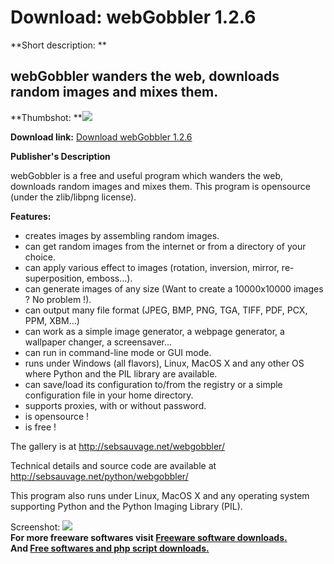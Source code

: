 # Download: webGobbler 1.2.6

**Short description: **

## webGobbler wanders the web, downloads random images and mixes them.

  
**Thumbshot: **![](http://www.freewarefiles.com/screenshot/webgobbler_md.jpg)   
  
**Download link:** [Download webGobbler 1.2.6](http://freesoftwares.boysofts.com/WebGobbler_program_20239.html)  
  

**Publisher's Description**  
  

webGobbler is a free and useful program which wanders the web, downloads
random images and mixes them. This program is opensource (under the
zlib/libpng license).

**Features:**

  * creates images by assembling random images. 
  * can get random images from the internet or from a directory of your choice. 
  * can apply various effect to images (rotation, inversion, mirror, re-superposition, emboss...). 
  * can generate images of any size (Want to create a 10000x10000 images ? No problem !). 
  * can output many file format (JPEG, BMP, PNG, TGA, TIFF, PDF, PCX, PPM, XBM...) 
  * can work as a simple image generator, a webpage generator, a wallpaper changer, a screensaver... 
  * can run in command-line mode or GUI mode. 
  * runs under Windows (all flavors), Linux, MacOS X and any other OS where Python and the PIL library are available. 
  * can save/load its configuration to/from the registry or a simple configuration file in your home directory. 
  * supports proxies, with or without password. 
  * is opensource ! 
  * is free ! 

The gallery is at http://sebsauvage.net/webgobbler/

Technical details and source code are available at
http://sebsauvage.net/python/webgobbler/

This program also runs under Linux, MacOS X and any operating system
supporting Python and the Python Imaging Library (PIL).

  
  
Screenshot: ![](http://www.freewarefiles.com/screenshot/webgobbler.jpg)  
**For more freeware softwares visit [Freeware software downloads.](http://freesoftwares.boysofts.com/)**   
**And [Free softwares and php script downloads.](http://www.boysofts.com/)**

